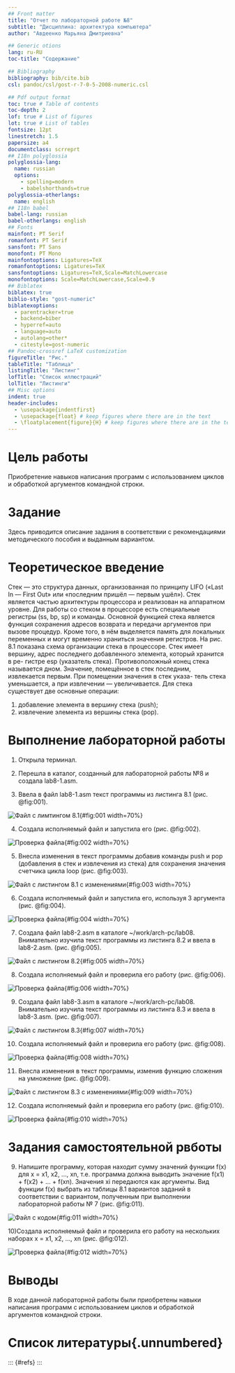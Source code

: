 ```yaml
---
## Front matter
title: "Отчет по лабораторной работе №8"
subtitle: "Дисциплина: архитектура компьютера"
author: "Авдеенко Марьяна Дмитриевна"

## Generic otions
lang: ru-RU
toc-title: "Содержание"

## Bibliography
bibliography: bib/cite.bib
csl: pandoc/csl/gost-r-7-0-5-2008-numeric.csl

## Pdf output format
toc: true # Table of contents
toc-depth: 2
lof: true # List of figures
lot: true # List of tables
fontsize: 12pt
linestretch: 1.5
papersize: a4
documentclass: scrreprt
## I18n polyglossia
polyglossia-lang:
  name: russian
  options:
	- spelling=modern
	- babelshorthands=true
polyglossia-otherlangs:
  name: english
## I18n babel
babel-lang: russian
babel-otherlangs: english
## Fonts
mainfont: PT Serif
romanfont: PT Serif
sansfont: PT Sans
monofont: PT Mono
mainfontoptions: Ligatures=TeX
romanfontoptions: Ligatures=TeX
sansfontoptions: Ligatures=TeX,Scale=MatchLowercase
monofontoptions: Scale=MatchLowercase,Scale=0.9
## Biblatex
biblatex: true
biblio-style: "gost-numeric"
biblatexoptions:
  - parentracker=true
  - backend=biber
  - hyperref=auto
  - language=auto
  - autolang=other*
  - citestyle=gost-numeric
## Pandoc-crossref LaTeX customization
figureTitle: "Рис."
tableTitle: "Таблица"
listingTitle: "Листинг"
lofTitle: "Список иллюстраций"
lolTitle: "Листинги"
## Misc options
indent: true
header-includes:
  - \usepackage{indentfirst}
  - \usepackage{float} # keep figures where there are in the text
  - \floatplacement{figure}{H} # keep figures where there are in the text
---
```


# Цель работы

Приобретение навыков написания программ с использованием циклов и обработкой
аргументов командной строки.

# Задание

Здесь приводится описание задания в соответствии с рекомендациями
методического пособия и выданным вариантом.

# Теоретическое введение

Стек — это структура данных, организованная по принципу LIFO («Last In — First Out»
или «последним пришёл — первым ушёл»). Стек является частью архитектуры процессора и
реализован на аппаратном уровне. Для работы со стеком в процессоре есть специальные
регистры (ss, bp, sp) и команды.
Основной функцией стека является функция сохранения адресов возврата и передачи
аргументов при вызове процедур. Кроме того, в нём выделяется память для локальных
переменных и могут временно храниться значения регистров.
На рис. 8.1 показана схема организации стека в процессоре.
Стек имеет вершину, адрес последнего добавленного элемента, который хранится в ре-
гистре esp (указатель стека). Противоположный конец стека называется дном. Значение,
помещённое в стек последним, извлекается первым. При помещении значения в стек указа-
тель стека уменьшается, а при извлечении — увеличивается.
Для стека существует две основные операции:
1) добавление элемента в вершину стека (push);
2) извлечение элемента из вершины стека (pop).

# Выполнение лабораторной работы

1) Открыла терминал.

2) Перешла в каталог, созданный для лабораторной работы №8 и создала lab8-1.asm.

3) Ввела в файл lab8-1.asm текст программы из листинга 8.1 (рис. @fig:001).

![Файл с лимтингом 8.1](image/1.jpg){#fig:001 width=70%}

4) Создала исполняемый файл и запустила его (рис. @fig:002).

![Проверка файла](image/2.jpg){#fig:002 width=70%}

5) Внесла изменения в текст программы добавив команды push и pop (добавления в стек и извлечения из стека) для сохранения значения счетчика цикла loop (рис. @fig:003).

![Файл с листингом 8.1 с изменениями](image/3.jpg){#fig:003 width=70%}

6) Создала исполняемый файл и запустила его, используя 3 аргумента (рис. @fig:004).

![Проверка файла](image/4.jpg){#fig:004 width=70%}

7) Создала файл lab8-2.asm в каталоге ~/work/arch-pc/lab08. Внимательно изучила текст
программы из листинга 8.2 и ввела в lab8-2.asm. (рис. @fig:005).

![Файл с листингом 8.2](image/5.jpg){#fig:005 width=70%}

8) Создала исполняемый файл и проверила его работу (рис. @fig:006).

![Проверка файла](image/6.jpg){#fig:006 width=70%}

9) Создала файл lab8-3.asm в каталоге ~/work/arch-pc/lab08. Внимательно изучила текст
программы из листинга 8.3 и ввела в lab8-3.asm. (рис. @fig:007).

![Файл с листингом 8.3](image/7.jpg){#fig:007 width=70%}

10) Создала исполняемый файл и проверила его работу (рис. @fig:008).

![Проверка файла](image/8.jpg){#fig:008 width=70%}

11) Внесла изменения в текст программы, изменив функцию сложения на умножение (рис. @fig:009).

![Файл с листингом 8.3 с изменениями](image/9.jpg){#fig:009 width=70%}

12) Создала исполняемый файл и проверила его работу (рис. @fig:010).

![Проверка файла](image/10.jpg){#fig:010 width=70%}

# Задания самостоятельной рвботы

9) Напишите программу, которая находит сумму значений функции f(x) для
x = x1, x2, ..., xn, т.е. программа должна выводить значение f(x1) + f(x2) + ... + f(xn).
Значения xi передаются как аргументы. Вид функции f(x) выбрать из таблицы
8.1 вариантов заданий в соответствии с вариантом, полученным при выполнении
лабораторной работы № 7 (рис. @fig:011).

![Файл с кодом](image/11.jpg){#fig:011 width=70%}

10)Создала исполняемый файл и проверила его работу на
нескольких наборах x = x1, x2, ..., xn (рис. @fig:012).

![Проверка файла](image/12.jpg){#fig:012 width=70%}

# Выводы

В ходе данной лабораторной работы были приобретены навыки написания программ с использованием циклов и обработкой аргументов командной строки.

# Список литературы{.unnumbered}

::: {#refs}
:::
